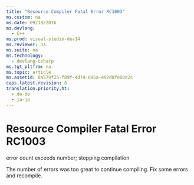 ```yaml
---
title: "Resource Compiler Fatal Error RC1003"
ms.custom: na
ms.date: 09/18/2016
ms.devlang: 
  - C++
ms.prod: visual-studio-dev14
ms.reviewer: na
ms.suite: na
ms.technology: 
  - devlang-csharp
ms.tgt_pltfrm: na
ms.topic: article
ms.assetid: 8a579f25-f89f-4d74-895a-e92d8fe00d2c
caps.latest.revision: 8
translation.priority.ht: 
  - de-de
  - ja-jp
---
```

# Resource Compiler Fatal Error RC1003
error count exceeds number; stopping compilation  
  
 The number of errors was too great to continue compiling. Fix some errors and recompile.